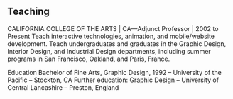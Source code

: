 ## Teaching
CALIFORNIA COLLEGE OF THE ARTS | CA—Adjunct Professor | 2002 to Present 
Teach interactive technologies, animation, and mobile/website development. 
Teach undergraduates and graduates in the Graphic Design, Interior Design, and Industrial Design departments, including summer programs in San Francisco, Oakland, and Paris, France.
 
Education
Bachelor of Fine Arts, Graphic Design, 1992 – University of the Pacific – Stockton, CA
Further education: Graphic Design – University of Central Lancashire – Preston, England
